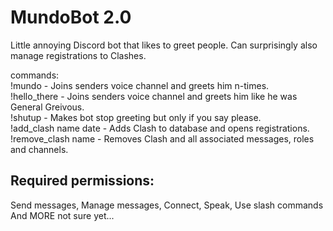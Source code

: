 # MundoBot 2.0

Little annoying Discord bot that likes to greet people.
Can surprisingly also manage registrations to Clashes.

commands:   
!mundo <n> - Joins senders voice channel and greets him n-times.   
!hello_there - Joins senders voice channel and greets him like he was General Greivous.   
!shutup <optional string> - Makes bot stop greeting but only if you say please.  
!add_clash name date - Adds Clash to database and opens registrations.   
!remove_clash name - Removes Clash and all associated messages, roles and channels.   

## Required permissions:
Send messages, Manage messages, Connect, Speak, Use slash commands
And MORE not sure yet...
